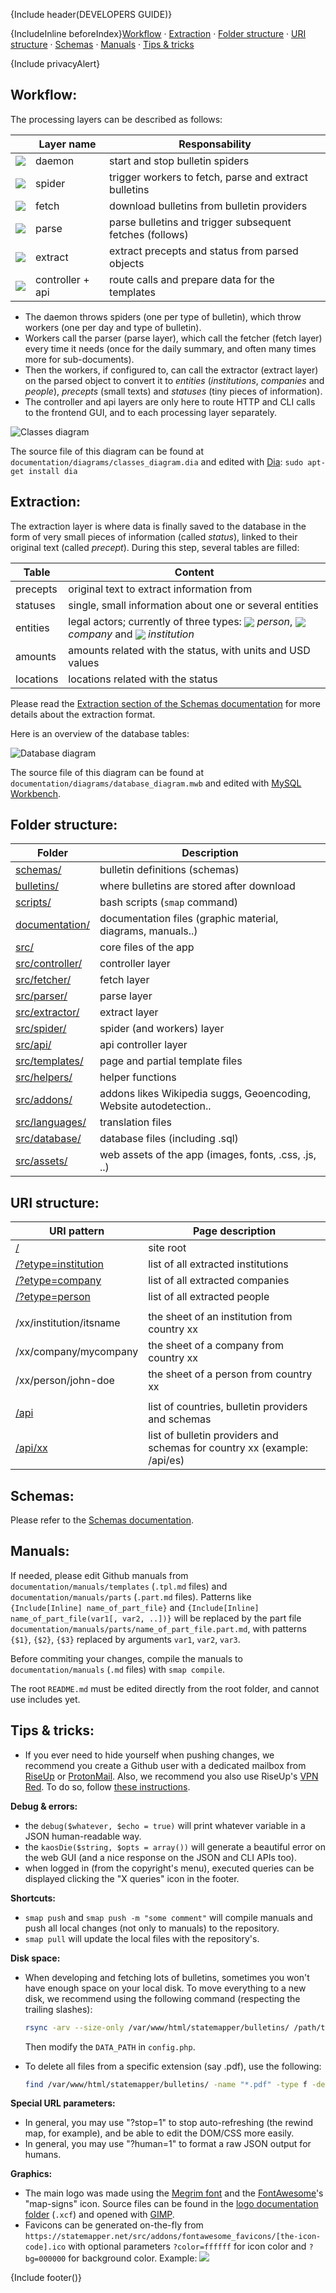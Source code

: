 {Include header(DEVELOPERS GUIDE)}

{IncludeInline beforeIndex}[Workflow](#workflow) · [Extraction](#extraction) · [Folder structure](#folder-structure) · [URI structure](#uri-structure) · [Schemas](#schemas) · [Manuals](#manuals) · [Tips & tricks](#tips--tricks)

{Include privacyAlert}


## Workflow:

The processing layers can be described as follows:

| | Layer name | Responsability |
| -------- | ---- | --- |
| <img src="https://statemapper.net/src/addons/fontawesome_favicons/terminal.ico" valign="middle" /> | daemon | start and stop bulletin spiders |
| <img src="https://statemapper.net/src/addons/fontawesome_favicons/bug.ico" valign="middle" /> | spider | trigger workers to fetch, parse and extract bulletins |
| <img src="https://statemapper.net/src/addons/fontawesome_favicons/cloud-download.ico" valign="middle" /> | fetch | download bulletins from bulletin providers |
| <img src="https://statemapper.net/src/addons/fontawesome_favicons/tree.ico" valign="middle" /> | parse | parse bulletins and trigger subsequent fetches (follows) |
| <img src="https://statemapper.net/src/addons/fontawesome_favicons/magic.ico" valign="middle" /> | extract | extract precepts and status from parsed objects |
| <img src="https://statemapper.net/src/addons/fontawesome_favicons/usb.ico" valign="middle" /> | controller + api | route calls and prepare data for the templates |

- The daemon throws spiders (one per type of bulletin), which throw workers (one per day and type of bulletin). 
- Workers call the parser (parse layer), which call the fetcher (fetch layer) every time it needs (once for the daily summary, and often many times more for sub-documents).
- Then the workers, if configured to, can call the extractor (extract layer) on the parsed object to convert it to *entities* (*institutions*, *companies* and *people*), *precepts* (small texts) and *statuses* (tiny pieces of information). 
- The controller and api layers are only here to route HTTP and CLI calls to the frontend GUI, and to each processing layer separately.

![Classes diagram](../diagrams/classes_diagram.png)

The source file of this diagram can be found at ```documentation/diagrams/classes_diagram.dia``` and edited with [Dia](http://dia-installer.de/download/linux.html): ```sudo apt-get install dia```


## Extraction:

The extraction layer is where data is finally saved to the database in the form of very small pieces of information (called *status*), linked to their original text (called *precept*). During this step, several tables are filled:

| Table | Content |
| ---- | ----- |
| precepts | original text to extract information from |
| statuses | single, small information about one or several entities |
| entities | legal actors; currently of three types: <img src="https://statemapper.net/src/addons/fontawesome_favicons/user-circle-o.ico" valign="middle" /> *person*, <img src="https://statemapper.net/src/addons/fontawesome_favicons/industry.ico" valign="middle" /> *company* and <img src="https://statemapper.net/src/addons/fontawesome_favicons/university.ico" valign="middle" /> *institution* |
| amounts | amounts related with the status, with units and USD values |
| locations | locations related with the status |

Please read the [Extraction section of the Schemas documentation](SCHEMAS.md#extraction-format) for more details about the extraction format.

Here is an overview of the database tables:

![Database diagram](../diagrams/database_diagram.png)

The source file of this diagram can be found at ```documentation/diagrams/database_diagram.mwb``` and edited with [MySQL Workbench](https://www.mysql.com/products/workbench/design/).


## Folder structure:

| Folder | Description |
| ------- | ------ |
| [schemas/](../../schemas) | bulletin definitions (schemas) |
| [bulletins/](../../bulletins) | where bulletins are stored after download |
| [scripts/](../../scripts) | bash scripts (```smap``` command) |
| [documentation/](../../documentation) | documentation files (graphic material, diagrams, manuals..) |
| [src/](../../src) | core files of the app |
| [src/controller/](../../src/controller) | controller layer |
| [src/fetcher/](../../src/fetcher) | fetch layer |
| [src/parser/](../../src/parser) | parse layer |
| [src/extractor/](../../src/extractor) | extract layer |
| [src/spider/](../../src/spider) | spider (and workers) layer |
| [src/api/](../../src/api) | api controller layer |
| [src/templates/](../../src/templates) | page and partial template files |
| [src/helpers/](../../src/helpers) | helper functions |
| [src/addons/](../../src/addons) | addons likes Wikipedia suggs, Geoencoding, Website autodetection..  |
| [src/languages/](../../src/languages) | translation files |
| [src/database/](../../src/database) | database files (including .sql) |
| [src/assets/](../../src/assets) | web assets of the app (images, fonts, .css, .js, ..) |


## URI structure:

| URI pattern  | Page description |
| ------------- | ------------- |
| [/](https://statemapper.net/) | site root |
| [/?etype=institution](https://statemapper.net/?etype=institution) | list of all extracted institutions |
| [/?etype=company](https://statemapper.net/?etype=company) | list of all extracted companies |
| [/?etype=person](https://statemapper.net/?etype=person) | list of all extracted people |
| | |
| /xx/institution/itsname | the sheet of an institution from country xx |
| /xx/company/mycompany	| the sheet of a company from country xx |
| /xx/person/john-doe | the sheet of a person from country xx |
| | |
| [/api](https://statemapper.net/api) | list of countries, bulletin providers and schemas |
| [/api/xx](https://statemapper.net/api/es) | list of bulletin providers and schemas for country xx (example: /api/es) |


## Schemas:

Please refer to the [Schemas documentation](SCHEMAS.md#top).


## Manuals:

If needed, please edit Github manuals from ```documentation/manuals/templates``` (```.tpl.md``` files) and ```documentation/manuals/parts``` (```.part.md``` files). Patterns like ```{Include[Inline] name_of_part_file}``` and ```{Include[Inline] name_of_part_file(var1[, var2, ..])}``` will be replaced by the part file ```documentation/manuals/parts/name_of_part_file.part.md```, with patterns ```{$1}```, ```{$2}```, ```{$3}``` replaced by arguments ```var1```, ```var2```, ```var3```.

Before commiting your changes, compile the manuals to ```documentation/manuals``` (```.md``` files) with ```smap compile```. 

The root ```README.md``` must be edited directly from the root folder, and cannot use includes yet.


## Tips & tricks:

* If you ever need to hide yourself when pushing changes, we recommend you create a Github user with a dedicated mailbox from [RiseUp](https://account.riseup.net/user/new) or [ProtonMail](https://protonmail.com/signup). Also, we recommend you also use RiseUp's [VPN Red](https://riseup.net/en/vpn). To do so, follow [these instructions](https://riseup.net/en/vpn/vpn-red/linux).

**Debug & errors:**

* the ```debug($whatever, $echo = true)``` will print whatever variable in a JSON human-readable way.
* the ```kaosDie($string, $opts = array())``` will generate a beautiful error on the web GUI (and a nice response on the JSON and CLI APIs too).
* when logged in (from the copyright's menu), executed queries can be displayed clicking the "X queries" icon in the footer.

**Shortcuts:**

* ```smap push``` and ```smap push -m "some comment"``` will compile manuals and push all local changes (not only to manuals) to the repository.
* ```smap pull``` will update the local files with the repository's.

**Disk space:**

* When developing and fetching lots of bulletins, sometimes you won't have enough space on your local disk.
   To move everything to a new disk, we recommend using the following command (respecting the trailing slashes):

   ```bash
   rsync -arv --size-only /var/www/html/statemapper/bulletins/ /path/to/your/external_disk/statemapper/bulletins
   ```

   Then modify the ```DATA_PATH``` in ```config.php```.

* To delete all files from a specific extension (say .pdf), use the following:

   ```bash
   find /var/www/html/statemapper/bulletins/ -name "*.pdf" -type f -delete
   ```

**Special URL parameters:**

* In general, you may use "?stop=1" to stop auto-refreshing (the rewind map, for example), and be able to edit the DOM/CSS more easily.
* In general, you may use "?human=1" to format a raw JSON output for humans.

**Graphics:**

* The main logo was made using the [Megrim font](../../src/assets/font/megrim) and the [FontAwesome](http://fontawesome.io/icons/)'s "map-signs" icon. Source files can be found in the [logo documentation folder](../logo) (```.xcf```) and opened with [GIMP](https://www.gimp.org/).
* Favicons can be generated on-the-fly from ```https://statemapper.net/src/addons/fontawesome_favicons/[the-icon-code].ico``` with optional parameters ```?color=ffffff``` for icon color and ```?bg=000000``` for background color. Example: <img src="https://statemapper.net/src/addons/fontawesome_favicons/home.ico?bg=DEDEDE&color=D20075" />

{Include footer()}
